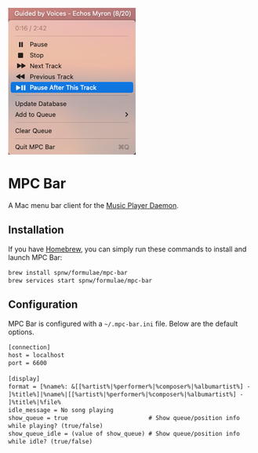 ![MPC Bar](mpc-bar.png)

# MPC Bar
A Mac menu bar client for the [Music Player Daemon](https://www.musicpd.org).

## Installation
If you have [Homebrew](https://brew.sh), you can simply run these
commands to install and launch MPC Bar:

```
brew install spnw/formulae/mpc-bar
brew services start spnw/formulae/mpc-bar
```

## Configuration
MPC Bar is configured with a `~/.mpc-bar.ini` file.  Below are the
default options.

```
[connection]
host = localhost
port = 6600

[display]
format = [%name%: &[[%artist%|%performer%|%composer%|%albumartist%] - ]%title%]|%name%|[[%artist%|%performer%|%composer%|%albumartist%] - ]%title%|%file%
idle_message = No song playing
show_queue = true                       # Show queue/position info while playing? (true/false)
show_queue_idle = (value of show_queue) # Show queue/position info while idle? (true/false)
```
